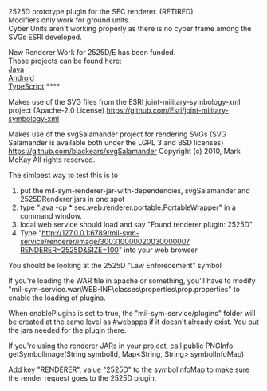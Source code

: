 2525D prototype plugin for the SEC renderer. (RETIRED)  
Modifiers only work for ground units.  
Cyber Units aren't working properly as there is no cyber frame among the SVGs ESRI developed.  

New Renderer Work for 2525D/E has been funded.  
Those projects can be found here:  
[Java](https://github.com/missioncommand/mil-sym-java)  
[Android](https://github.com/missioncommand/mil-sym-android)  
[TypeScript](https://github.com/missioncommand/mil-sym-ts)  ****

Makes use of the SVG files from the ESRI joint-military-symbology-xml project (Apache-2.0 License)
https://github.com/Esri/joint-military-symbology-xml

Makes use of the svgSalamander project for rendering SVGs (SVG Salamander is available both under the LGPL 3 and BSD licenses)
https://github.com/blackears/svgSalamander
Copyright (c) 2010, Mark McKay
All rights reserved.

The simlpest way to test this is to 
1. put the mil-sym-renderer-jar-with-dependencies, svgSalamander and 2525DRenderer jars in one spot
2. type "java -cp * sec.web.renderer.portable.PortableWrapper" in a command window.
3. local web service should load and say "Found renderer plugin: 2525D"
4. Type "http://127.0.0.1:6789/mil-sym-service/renderer/image/30031000002003000000?RENDERER=2525D&SIZE=100" into your web browser

You should be looking at the 2525D "Law Enforecement" symbol

If you're loading the WAR file in apache or something, you'll have to modify
"mil-sym-service.war\WEB-INF\classes\properties\prop.properties"
to enable the loading of plugins.

When enablePlugins is set to true, the "mil-sym-service/plugins" folder will be created at the same level as 
#webapps if it doesn't already exist.  You put the jars needed for the plugin there.

If you're using the renderer JARs in your project, call 
public PNGInfo getSymbolImage(String symbolId, Map<String, String> symbolInfoMap)

Add key "RENDERER", value "2525D" to the symbolInfoMap to make sure the render request goes to the 2525D plugin.
